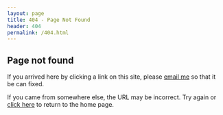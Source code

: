 ```yaml
---
layout: page
title: 404 - Page Not Found
header: 404
permalink: /404.html
---
```


## Page not found

If you arrived here by clicking a link on this site, please [email me](mailto:paolo@dilorenzo.pl?Subject=Page%20not%20found) so that it be can fixed.

If you came from somewhere else, the URL may be incorrect. Try again or [click here](https://dilorenzo.pl) to return to the home page.
